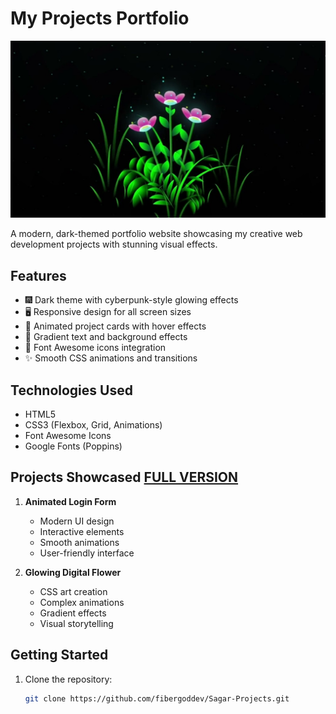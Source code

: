 # My Projects Portfolio

![Project Showcase](screenshot.jpg)

A modern, dark-themed portfolio website showcasing my creative web development projects with stunning visual effects.

## Features

- 🎆 Dark theme with cyberpunk-style glowing effects
- 🖥️ Responsive design for all screen sizes
- 🚀 Animated project cards with hover effects
- 🌈 Gradient text and background effects
- 📱 Font Awesome icons integration
- ✨ Smooth CSS animations and transitions

## Technologies Used

- HTML5
- CSS3 (Flexbox, Grid, Animations)
- Font Awesome Icons
- Google Fonts (Poppins)

## Projects Showcased  [FULL VERSION](https://fibergoddev.github.io/Sagar-Projects/website.html)

1. **Animated Login Form**
   - Modern UI design
   - Interactive elements
   - Smooth animations
   - User-friendly interface

2. **Glowing Digital Flower**
   - CSS art creation
   - Complex animations
   - Gradient effects
   - Visual storytelling

## Getting Started

1. Clone the repository:
   ```bash
   git clone https://github.com/fibergoddev/Sagar-Projects.git
